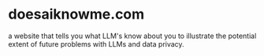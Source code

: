 # doesaiknowme.com
a website that tells you what LLM's know about you to illustrate the potential extent of future problems with LLMs and data privacy.
